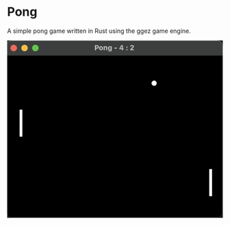# Pong

A simple pong game written in Rust using the ggez game engine.

![Screenshot](resources/screenshot.png)
